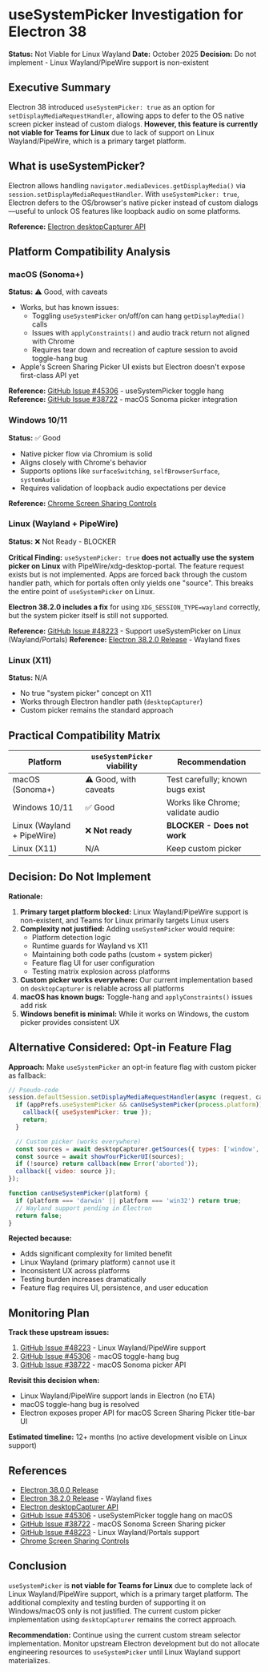 # useSystemPicker Investigation for Electron 38

**Status:** Not Viable for Linux Wayland
**Date:** October 2025
**Decision:** Do not implement - Linux Wayland/PipeWire support is non-existent

## Executive Summary

Electron 38 introduced `useSystemPicker: true` as an option for `setDisplayMediaRequestHandler`, allowing apps to defer to the OS native screen picker instead of custom dialogs. **However, this feature is currently not viable for Teams for Linux** due to lack of support on Linux Wayland/PipeWire, which is a primary target platform.

## What is useSystemPicker?

Electron allows handling `navigator.mediaDevices.getDisplayMedia()` via `session.setDisplayMediaRequestHandler`. With `useSystemPicker: true`, Electron defers to the OS/browser's native picker instead of custom dialogs—useful to unlock OS features like loopback audio on some platforms.

**Reference:** [Electron desktopCapturer API](https://www.electronjs.org/docs/latest/api/desktop-capturer)

## Platform Compatibility Analysis

### macOS (Sonoma+)
**Status:** ⚠️ Good, with caveats

- Works, but has known issues:
  - Toggling `useSystemPicker` on/off/on can hang `getDisplayMedia()` calls
  - Issues with `applyConstraints()` and audio track return not aligned with Chrome
  - Requires tear down and recreation of capture session to avoid toggle-hang bug
- Apple's Screen Sharing Picker UI exists but Electron doesn't expose first-class API yet

**Reference:** [GitHub Issue #45306](https://github.com/electron/electron/issues/45306) - useSystemPicker toggle hang
**Reference:** [GitHub Issue #38722](https://github.com/electron/electron/issues/38722) - macOS Sonoma picker integration

### Windows 10/11
**Status:** ✅ Good

- Native picker flow via Chromium is solid
- Aligns closely with Chrome's behavior
- Supports options like `surfaceSwitching`, `selfBrowserSurface`, `systemAudio`
- Requires validation of loopback audio expectations per device

**Reference:** [Chrome Screen Sharing Controls](https://developer.chrome.com/docs/web-platform/screen-sharing-controls/)

### Linux (Wayland + PipeWire)
**Status:** ❌ Not Ready - BLOCKER

**Critical Finding:**
`useSystemPicker: true` **does not actually use the system picker on Linux** with PipeWire/xdg-desktop-portal. The feature request exists but is not implemented. Apps are forced back through the custom handler path, which for portals often only yields one "source". This breaks the entire point of `useSystemPicker` on Linux.

**Electron 38.2.0 includes a fix** for using `XDG_SESSION_TYPE=wayland` correctly, but the system picker itself is still not supported.

**Reference:** [GitHub Issue #48223](https://github.com/electron/electron/issues/48223) - Support useSystemPicker on Linux (Wayland/Portals)
**Reference:** [Electron 38.2.0 Release](https://releases.electronjs.org/release/v38.2.0) - Wayland fixes

### Linux (X11)
**Status:** N/A

- No true "system picker" concept on X11
- Works through Electron handler path (`desktopCapturer`)
- Custom picker remains the standard approach

## Practical Compatibility Matrix

| Platform | `useSystemPicker` viability | Recommendation |
|----------|----------------------------|----------------|
| macOS (Sonoma+) | ⚠️ Good, with caveats | Test carefully; known bugs exist |
| Windows 10/11 | ✅ Good | Works like Chrome; validate audio |
| Linux (Wayland + PipeWire) | ❌ **Not ready** | **BLOCKER - Does not work** |
| Linux (X11) | N/A | Keep custom picker |

## Decision: Do Not Implement

**Rationale:**

1. **Primary target platform blocked:** Linux Wayland/PipeWire support is non-existent, and Teams for Linux primarily targets Linux users
2. **Complexity not justified:** Adding `useSystemPicker` would require:
   - Platform detection logic
   - Runtime guards for Wayland vs X11
   - Maintaining both code paths (custom + system picker)
   - Feature flag UI for user configuration
   - Testing matrix explosion across platforms
3. **Custom picker works everywhere:** Our current implementation based on `desktopCapturer` is reliable across all platforms
4. **macOS has known bugs:** Toggle-hang and `applyConstraints()` issues add risk
5. **Windows benefit is minimal:** While it works on Windows, the custom picker provides consistent UX

## Alternative Considered: Opt-in Feature Flag

**Approach:** Make `useSystemPicker` an opt-in feature flag with custom picker as fallback:

```javascript
// Pseudo-code
session.defaultSession.setDisplayMediaRequestHandler(async (request, callback) => {
  if (appPrefs.useSystemPicker && canUseSystemPicker(process.platform)) {
    callback({ useSystemPicker: true });
    return;
  }

  // Custom picker (works everywhere)
  const sources = await desktopCapturer.getSources({ types: ['window', 'screen'] });
  const source = await showYourPickerUI(sources);
  if (!source) return callback(new Error('aborted'));
  callback({ video: source });
});

function canUseSystemPicker(platform) {
  if (platform === 'darwin' || platform === 'win32') return true;
  // Wayland support pending in Electron
  return false;
}
```

**Rejected because:**
- Adds significant complexity for limited benefit
- Linux Wayland (primary platform) cannot use it
- Inconsistent UX across platforms
- Testing burden increases dramatically
- Feature flag requires UI, persistence, and user education

## Monitoring Plan

**Track these upstream issues:**

1. [GitHub Issue #48223](https://github.com/electron/electron/issues/48223) - Linux Wayland/PipeWire support
2. [GitHub Issue #45306](https://github.com/electron/electron/issues/45306) - macOS toggle-hang bug
3. [GitHub Issue #38722](https://github.com/electron/electron/issues/38722) - macOS Sonoma picker API

**Revisit this decision when:**
- Linux Wayland/PipeWire support lands in Electron (no ETA)
- macOS toggle-hang bug is resolved
- Electron exposes proper API for macOS Screen Sharing Picker title-bar UI

**Estimated timeline:** 12+ months (no active development visible on Linux support)

## References

- [Electron 38.0.0 Release](https://releases.electronjs.org/release/v38.0.0)
- [Electron 38.2.0 Release](https://releases.electronjs.org/release/v38.2.0) - Wayland fixes
- [Electron desktopCapturer API](https://www.electronjs.org/docs/latest/api/desktop-capturer)
- [GitHub Issue #45306](https://github.com/electron/electron/issues/45306) - useSystemPicker toggle hang on macOS
- [GitHub Issue #38722](https://github.com/electron/electron/issues/38722) - macOS Sonoma Screen Sharing picker
- [GitHub Issue #48223](https://github.com/electron/electron/issues/48223) - Linux Wayland/Portals support
- [Chrome Screen Sharing Controls](https://developer.chrome.com/docs/web-platform/screen-sharing-controls/)

## Conclusion

`useSystemPicker` is **not viable for Teams for Linux** due to complete lack of Linux Wayland/PipeWire support, which is a primary target platform. The additional complexity and testing burden of supporting it on Windows/macOS only is not justified. The current custom picker implementation using `desktopCapturer` remains the correct approach.

**Recommendation:** Continue using the current custom stream selector implementation. Monitor upstream Electron development but do not allocate engineering resources to `useSystemPicker` until Linux Wayland support materializes.
